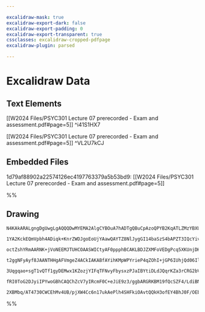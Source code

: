 ```yaml
---

excalidraw-mask: true
excalidraw-export-dark: false
excalidraw-export-padding: 0
excalidraw-export-transparent: true
cssclasses: excalidraw-cropped-pdfpage
excalidraw-plugin: parsed

---
```

# Excalidraw Data
## Text Elements
[[W2024 Files/PSYC301 Lecture 07 prerecorded - Exam and assessment.pdf#page=5]] ^i41S1HX7

[[W2024 Files/PSYC301 Lecture 07 prerecorded - Exam and assessment.pdf#page=5]] ^VL2U7kCJ


## Embedded Files
1d79af88902a22574126ec4197763379a5b53bd9: [[W2024 Files/PSYC301 Lecture 07 prerecorded - Exam and assessment.pdf#page=5]]

%%
## Drawing
```compressed-json
N4KAkARALgngDgUwgLgAQQQDwMYEMA2AlgCYBOuA7hADTgQBuCpAzoQPYB2KqATLZMzYBXUtiRoIACyhQ4zZAHoFAc0JRJQgEYA6bGwC2CgF7N6hbEcK4OCtptbErHALRY8RMpWdx8Q1TdIEfARcZgRmBShcZQUebQBWbR4aOiCEfQQOKGZuAG1wMFAwYogSblKAFgBGAGUqgAkADQB2FOLIWERywn1opH4SzG4ABgHIGBGxiAoSdW544eHtRZXV

1YA2KckEQmVpbh4ADiqk+KnrZWDJgoEoUjYAawQAYTZ8NlJygGI14baSzS4bAPZT3IQcYivd6fCR3azMOC4QJZf6QABmhHw+BqsCuEkkQI0gVREGYd0eCAA6rNJNwqlMyfcnjiYHj0IIPCSwXsOOEcmh6TcIGxEdg1BMBYspmCIbzmPzUBwhFiGQgEMRuBUAJzNADMhymjBY7C4AsNTFYnAAcpwxNxmuttVqtVV1qMhUI4MRcFB1XS9cNtbrhusq

octZshYRmAARNK+jVoNEEMJTUHCOAASWICtyAF0ppphBCAKLBDJZXMFoVEDgPcq5XKUnjDHgVVAAMUx4QUAAUagBNZ7BqqoAAyCGwUBECFQw2aqDggUCelIxHVqGcqBLmFw+lQ1mIB/lfIrUG0XrRX0RygQAF54nm8yT3sC/Wg7kIEFMMcFs+UqmIZotVwNFDnDVtcB4Hh4maaoeHWSdqh1B1dV1YDcHiTR4l1TRiC1ElmHccRUHydowEFciqhua

t2ggNFyAyf8JAANTHHgAFVmgeZ4ACkIAKABfAYihKMpWPYrieP4qZOhI+jGP6IUhjQd06IlOcphmYg5jQBYll+QzIzo7Zdn2NAjhOGDzg4S4SLUkpGQpKEPm+FYSUBYF03BSE3lc2FyA4BEkUyKASV/bFcXkglsCJJS6Kcp5qR02kLIZclmSi8oOTKaVhB5PlrjokUgXFOkpSFGViDlBUlRVIUwnfVB4niHgtQcyAjUtU1UEokoupNG0ODtNB1na

3Uqgqao+sgT1vQTf1gyDEMwx1KZozjYIFqTFNvyFbysxzPJaIBYtiDLdJQqrKZa3rCRG2bVt2y7YIIn7IcR3HSdp0COcFyXJhJw+dcjy3Hc9wPCFjzCeUzwvYgrxve9H2fG62DfRNUGTfBUyFDg93kgBBYgACshDJLHFNQKA2FQbB7jgVAej6bRUGJo80jPZgsY+VBemYB40EpSQ1FnZhJDYChmGoVAACF8CBB5UBF9dmG0ATikE8BaIgXA4DgHE

fRI0ToG2DJyiIPYwoGBhCAQChZcV7yIRcmF0C+eJiE9z3/ggbARGRKBM19fQcSZF4/LdiBNAV4Fff90hA+D9JHa8qrXfKGPFfjgPQuT/QXsi1l5JyjUbYTpOQ7Dilkt03ry9zrJ8+rzLi+yt5coKP3G6DkOACV8skGqisgCu85DgB5UUyr0hzu8T8f0g7TgoA7PdMQ0vr58rpeV5qQgjBIlsG4XpuQ4AFSwKBCctnqIGCNFra7sez/SQ3SGvxPJe

2XBMbq/AT4730CWCEhMv4UB/pjXW4Cc6n17ukAePlh4SHFkiOAvtQQkH3ofEY4BhJ0F/OEbgwAtaCSAA
```
%%